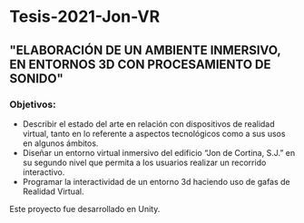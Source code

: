 # Tesis-2021-Jon-VR
## "ELABORACIÓN DE UN AMBIENTE INMERSIVO, EN ENTORNOS 3D CON PROCESAMIENTO DE SONIDO" ##

### Objetivos: ###

* Describir el estado del arte en relación con dispositivos de realidad virtual, tanto en lo referente a aspectos tecnológicos como a sus usos en algunos ámbitos. 
* Diseñar  un entorno virtual inmersivo del edificio “Jon de Cortina, S.J.” en su segundo nivel que permita a los usuarios realizar un recorrido interactivo.
* Programar la interactividad de un entorno 3d haciendo uso de  gafas de Realidad Virtual.

Este proyecto fue desarrollado en Unity.
